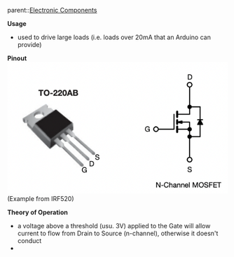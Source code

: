 parent::[Electronic Components](Electronic%20Components.md)

**Usage**
- used to drive large loads (i.e. loads over 20mA that an Arduino can provide)

**Pinout**
![Pasted image 20221007171631](attachments/Pasted%20image%2020221007171631.png)
(Example from IRF520)

**Theory of Operation**
- a voltage above a threshold (usu. 3V) applied to the Gate will allow current to flow from Drain to Source (n-channel), otherwise it doesn't conduct
- 

